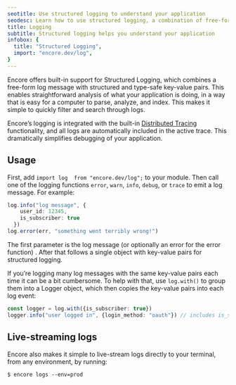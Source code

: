 ```yaml
---
seotitle: Use structured logging to understand your application
seodesc: Learn how to use structured logging, a combination of free-form log messages and type-safe key-value pairs, to understand your backend application's behavior.
title: Logging
subtitle: Structured logging helps you understand your application
infobox: {
  title: "Structured Logging",
  import: "encore.dev/log",
}
---
```


Encore offers built-in support for Structured Logging, which combines a free-form log message with structured and type-safe key-value pairs. This enables straightforward analysis of what your application is doing, in a way that is easy for a computer to parse, analyze, and index. This makes it simple to quickly filter and search through logs.

Encore’s logging is integrated with the built-in [Distributed Tracing](/docs/observability/tracing) functionality, and all logs are automatically included in the active trace. This dramatically simplifies debugging of your application.

## Usage
First, add `import log  from "encore.dev/log";` to your module. Then call one of the logging functions `error`, `warn`, `info`, `debug`, or `trace` to emit a log message. For example:

```ts
log.info("log message", {
    user_id: 12345, 
    is_subscriber: true
  })
log.error(err, "something went terribly wrong!")
```

The first parameter is the log message (or optionally an error for the error function) . After that follows a single object with key-value pairs for structured logging.

If you’re logging many log messages with the same key-value pairs each time it can be a bit cumbersome. To help with that, use `log.with()` to group them into a Logger object, which then copies the key-value pairs into each log event:

```ts
const logger = log.with({is_subscriber: true})
logger.info("user logged in", {login_method: "oauth"}) // includes is_subscriber=true
```

## Live-streaming logs

Encore also makes it simple to live-stream logs directly to your terminal, from any environment, by running:

```
$ encore logs --env=prod
```